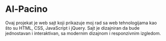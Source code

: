 # Al-Pacino
Ovaj projekat je web sajt koji prikazuje moj rad sa web tehnologijama kao što su HTML, CSS, JavaScript i jQuery. Sajt je dizajniran da bude jednostavan i interaktivan, sa modernim dizajnom i responzivnim izgledom.
